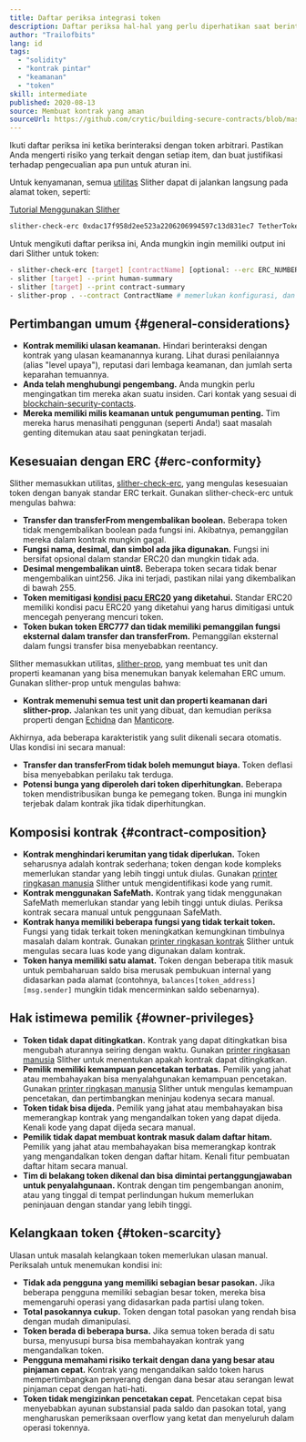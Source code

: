```yaml
---
title: Daftar periksa integrasi token
description: Daftar periksa hal-hal yang perlu diperhatikan saat berinteraksi dengan token
author: "Trailofbits"
lang: id
tags:
  - "solidity"
  - "kontrak pintar"
  - "keamanan"
  - "token"
skill: intermediate
published: 2020-08-13
source: Membuat kontrak yang aman
sourceUrl: https://github.com/crytic/building-secure-contracts/blob/master/development-guidelines/token_integration.md
---
```


Ikuti daftar periksa ini ketika berinteraksi dengan token arbitrari. Pastikan Anda mengerti risiko yang terkait dengan setiap item, dan buat justifikasi terhadap pengecualian apa pun untuk aturan ini.

Untuk kenyamanan, semua [utilitas](https://github.com/crytic/slither#tools) Slither dapat di jalankan langsung pada alamat token, seperti:

[Tutorial Menggunakan Slither](/developers/tutorials/how-to-use-slither-to-find-smart-contract-bugs/)

```bash
slither-check-erc 0xdac17f958d2ee523a2206206994597c13d831ec7 TetherToken
```

Untuk mengikuti daftar periksa ini, Anda mungkin ingin memiliki output ini dari Slither untuk token:

```bash
- slither-check-erc [target] [contractName] [optional: --erc ERC_NUMBER]
- slither [target] --print human-summary
- slither [target] --print contract-summary
- slither-prop . --contract ContractName # memerlukan konfigurasi, dan menggunakan Echidna dan Manticore
```

## Pertimbangan umum {#general-considerations}

- **Kontrak memiliki ulasan keamanan.** Hindari berinteraksi dengan kontrak yang ulasan keamanannya kurang. Lihat durasi penilaiannya (alias "level upaya"), reputasi dari lembaga keamanan, dan jumlah serta keparahan temuannya.
- **Anda telah menghubungi pengembang.** Anda mungkin perlu mengingatkan tim mereka akan suatu insiden. Cari kontak yang sesuai di [blockchain-security-contacts](https://github.com/crytic/blockchain-security-contacts).
- **Mereka memiliki milis keamanan untuk pengumuman penting.** Tim mereka harus menasihati penggunan (seperti Anda!) saat masalah genting ditemukan atau saat peningkatan terjadi.

## Kesesuaian dengan ERC {#erc-conformity}

Slither memasukkan utilitas, [slither-check-erc](https://github.com/crytic/slither/wiki/ERC-Conformance), yang mengulas kesesuaian token dengan banyak standar ERC terkait. Gunakan slither-check-erc untuk mengulas bahwa:

- **Transfer dan transferFrom mengembalikan boolean.** Beberapa token tidak mengembalikan boolean pada fungsi ini. Akibatnya, pemanggilan mereka dalam kontrak mungkin gagal.
- **Fungsi nama, desimal, dan simbol ada jika digunakan.** Fungsi ini bersifat opsional dalam standar ERC20 dan mungkin tidak ada.
- **Desimal mengembalikan uint8.** Beberapa token secara tidak benar mengembalikan uint256. Jika ini terjadi, pastikan nilai yang dikembalikan di bawah 255.
- **Token memitigasi [kondisi pacu ERC20](https://github.com/ethereum/EIPs/issues/20#issuecomment-263524729) yang diketahui.** Standar ERC20 memiliki kondisi pacu ERC20 yang diketahui yang harus dimitigasi untuk mencegah penyerang mencuri token.
- **Token bukan token ERC777 dan tidak memiliki pemanggilan fungsi eksternal dalam transfer dan transferFrom.** Pemanggilan eksternal dalam fungsi transfer bisa menyebabkan reentancy.

Slither memasukkan utilitas, [slither-prop](https://github.com/crytic/slither/wiki/Property-generation), yang membuat tes unit dan properti keamanan yang bisa menemukan banyak kelemahan ERC umum. Gunakan slither-prop untuk mengulas bahwa:

- **Kontrak memenuhi semua test unit dan properti keamanan dari slither-prop.** Jalankan tes unit yang dibuat, dan kemudian periksa properti dengan [Echidna](https://github.com/crytic/echidna) dan [Manticore](https://manticore.readthedocs.io/en/latest/verifier.html).

Akhirnya, ada beberapa karakteristik yang sulit dikenali secara otomatis. Ulas kondisi ini secara manual:

- **Transfer dan transferFrom tidak boleh memungut biaya.** Token deflasi bisa menyebabkan perilaku tak terduga.
- **Potensi bunga yang diperoleh dari token diperhitungkan.** Beberapa token mendistribusikan bunga ke pemegang token. Bunga ini mungkin terjebak dalam kontrak jika tidak diperhitungkan.

## Komposisi kontrak {#contract-composition}

- **Kontrak menghindari kerumitan yang tidak diperlukan.** Token seharusnya adalah kontrak sederhana; token dengan kode kompleks memerlukan standar yang lebih tinggi untuk diulas. Gunakan [printer ringkasan manusia](https://github.com/crytic/slither/wiki/Printer-documentation#human-summary) Slither untuk mengidentifikasi kode yang rumit.
- **Kontrak menggunakan SafeMath.** Kontrak yang tidak menggunakan SafeMath memerlukan standar yang lebih tinggi untuk diulas. Periksa kontrak secara manual untuk penggunaan SafeMath.
- **Kontrak hanya memiliki beberapa fungsi yang tidak terkait token.** Fungsi yang tidak terkait token meningkatkan kemungkinan timbulnya masalah dalam kontrak. Gunakan [printer ringkasan kontrak](https://github.com/crytic/slither/wiki/Printer-documentation#contract-summary) Slither untuk mengulas secara luas kode yang digunakan dalam kontrak.
- **Token hanya memiliki satu alamat.** Token dengan beberapa titik masuk untuk pembaharuan saldo bisa merusak pembukuan internal yang didasarkan pada alamat (contohnya, `balances[token_address][msg.sender]` mungkin tidak mencerminkan saldo sebenarnya).

## Hak istimewa pemilik {#owner-privileges}

- **Token tidak dapat ditingkatkan.** Kontrak yang dapat ditingkatkan bisa mengubah aturannya seiring dengan waktu. Gunakan [printer ringkasan manusia](https://github.com/crytic/slither/wiki/Printer-documentation#contract-summary) Slither untuk menentukan apakah kontrak dapat ditingkatkan.
- **Pemilik memiliki kemampuan pencetakan terbatas.** Pemilik yang jahat atau membahayakan bisa menyalahgunakan kemampuan pencetakan. Gunakan [printer ringkasan manusia](https://github.com/crytic/slither/wiki/Printer-documentation#contract-summary) Slither untuk mengulas kemampuan pencetakan, dan pertimbangkan meninjau kodenya secara manual.
- **Token tidak bisa dijeda.** Pemilik yang jahat atau membahayakan bisa memerangkap kontrak yang mengandalkan token yang dapat dijeda. Kenali kode yang dapat dijeda secara manual.
- **Pemilik tidak dapat membuat kontrak masuk dalam daftar hitam.** Pemilik yang jahat atau membahayakan bisa memerangkap kontrak yang mengandalkan token dengan daftar hitam. Kenali fitur pembuatan daftar hitam secara manual.
- **Tim di belakang token dikenal dan bisa dimintai pertanggungjawaban untuk penyalahgunaan.** Kontrak dengan tim pengembangan anonim, atau yang tinggal di tempat perlindungan hukum memerlukan peninjauan dengan standar yang lebih tinggi.

## Kelangkaan token {#token-scarcity}

Ulasan untuk masalah kelangkaan token memerlukan ulasan manual. Periksalah untuk menemukan kondisi ini:

- **Tidak ada pengguna yang memiliki sebagian besar pasokan.** Jika beberapa pengguna memiliki sebagian besar token, mereka bisa memengaruhi operasi yang didasarkan pada partisi ulang token.
- **Total pasokannya cukup.** Token dengan total pasokan yang rendah bisa dengan mudah dimanipulasi.
- **Token berada di beberapa bursa.** Jika semua token berada di satu bursa, menyusupi bursa bisa membahayakan kontrak yang mengandalkan token.
- **Pengguna memahami risiko terkait dengan dana yang besar atau pinjaman cepat.** Kontrak yang mengandalkan saldo token harus mempertimbangkan penyerang dengan dana besar atau serangan lewat pinjaman cepat dengan hati-hati.
- **Token tidak mengizinkan pencetakan cepat**. Pencetakan cepat bisa menyebabkan ayunan substansial pada saldo dan pasokan total, yang mengharuskan pemeriksaan overflow yang ketat dan menyeluruh dalam operasi tokennya.
